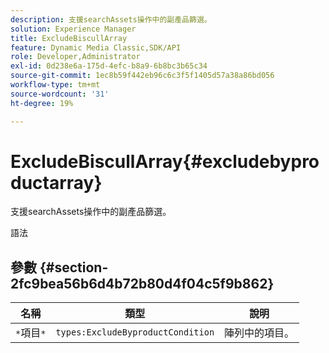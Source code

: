 ```yaml
---
description: 支援searchAssets操作中的副產品篩選。
solution: Experience Manager
title: ExcludeBiscullArray
feature: Dynamic Media Classic,SDK/API
role: Developer,Administrator
exl-id: 0d238e6a-175d-4efc-b8a9-6b8bc3b65c34
source-git-commit: 1ec8b59f442eb96c6c3f5f1405d57a38a86bd056
workflow-type: tm+mt
source-wordcount: '31'
ht-degree: 19%

---
```


# ExcludeBiscullArray{#excludebyproductarray}

支援searchAssets操作中的副產品篩選。

語法

## 參數 {#section-2fc9bea56b6d4b72b80d4f04c5f9b862}

| 名稱 | 類型 | 說明 |
|---|---|---|
| `*`項目`*` | `types:ExcludeByproductCondition` | 陣列中的項目。 |
